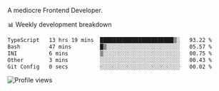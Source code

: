 A mediocre Frontend Developer.

📊 Weekly development breakdown
<!--START_SECTION:waka-->

```txt
TypeScript   13 hrs 19 mins  ███████████████████████▒░   93.22 %
Bash         47 mins         █▒░░░░░░░░░░░░░░░░░░░░░░░   05.57 %
INI          6 mins          ▒░░░░░░░░░░░░░░░░░░░░░░░░   00.75 %
Other        3 mins          ░░░░░░░░░░░░░░░░░░░░░░░░░   00.43 %
Git Config   0 secs          ░░░░░░░░░░░░░░░░░░░░░░░░░   00.02 %
```

<!--END_SECTION:waka-->

<img src="https://gpvc.arturio.dev/iqbalfasri" alt="Profile views"/>
